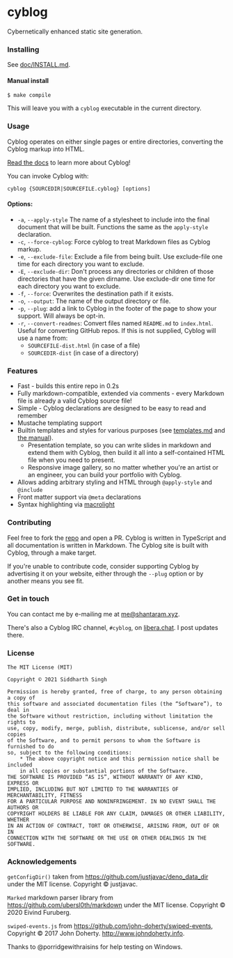 # cyblog

Cybernetically enhanced static site generation.

### Installing
See [doc/INSTALL.md](doc/INSTALL.md).

#### Manual install
```
$ make compile
```

This will leave you with a `cyblog` executable in the current directory.

### Usage

Cyblog operates on either single pages or entire directories, converting the
Cyblog markup into HTML.

[Read the docs](doc/) to learn more about Cyblog!

You can invoke Cyblog with:

```
cyblog {SOURCEDIR|SOURCEFILE.cyblog} [options]
```

#### Options:

- `-a`, `--apply-style` The name of a stylesheet to include into the final
  document that will be built. Functions the same as the `apply-style`
  declaration.
- `-c`, `--force-cyblog`: Force cyblog to treat Markdown files as Cyblog markup.
- `-e`, `--exclude-file`: Exclude a file from being built. Use exclude-file one time for each directory you want to exclude.
- `-E`, `--exclude-dir`: Don't process any directories or children of those directories that have the given dirname. Use exclude-dir one time for each directory you want to exclude.
- `-f`, `--force`: Overwrites the destination path if it exists.
- `-o`, `--output`: The name of the output directory or file.  
- `-p`, `--plug`: add a link to Cyblog in the footer of the page to show your support. Will always be opt-in.
- `-r`, `--convert-readmes`: Convert files named `README.md` to `index.html`. Useful for converting GitHub repos.
  If this is not supplied, Cyblog will use a name from:
  - `SOURCEFILE-dist.html` (in case of a file)
  - `SOURCEDIR-dist` (in case of a directory)

### Features
* Fast - builds this entire repo in 0.2s
* Fully markdown-compatible, extended via comments - every Markdown file is already a valid Cyblog source file!
* Simple - Cyblog declarations are designed to be easy to read and remember
* Mustache templating support
* Builtin templates  and styles for various purposes (see [templates.md](doc/templates.md) and [the manual](doc/MANUAL.md)).
  * Presentation template, so you can write slides in markdown and extend them with Cyblog, then build it all into a self-contained HTML file when you need to present.
  * Responsive image gallery, so no matter whether you're an artist or an engineer, you can build your portfolio with Cyblog.
* Allows adding arbitrary styling and HTML through `@apply-style` and `@include`
* Front matter support via `@meta` declarations
* Syntax highlighting via [macrolight](https://github.com/xyzshantaram/macrolight/)

### Contributing

Feel free to fork the [repo](https://github.com/xyzshantaram/cyblog) and open a PR. Cyblog is written in TypeScript and
all documentation is written in Markdown.
The Cyblog site is built with Cyblog, through a make target.

If you're unable to contribute code, consider supporting Cyblog by advertising it on your website, either through the
`--plug` option or by another means you see fit.
### Get in touch

You can contact me by e-mailing me at [me@shantaram.xyz](mailto:me@shantaram.xyz).

There's also a Cyblog IRC channel, `#cyblog`, on [libera.chat](https://web.libera.chat/). I post updates there.

### License

```
The MIT License (MIT)

Copyright © 2021 Siddharth Singh

Permission is hereby granted, free of charge, to any person obtaining a copy of
this software and associated documentation files (the “Software”), to deal in
the Software without restriction, including without limitation the rights to
use, copy, modify, merge, publish, distribute, sublicense, and/or sell copies
of the Software, and to permit persons to whom the Software is furnished to do
so, subject to the following conditions:
    * The above copyright notice and this permission notice shall be included
    in all copies or substantial portions of the Software.
THE SOFTWARE IS PROVIDED “AS IS”, WITHOUT WARRANTY OF ANY KIND, EXPRESS OR
IMPLIED, INCLUDING BUT NOT LIMITED TO THE WARRANTIES OF MERCHANTABILITY, FITNESS
FOR A PARTICULAR PURPOSE AND NONINFRINGEMENT. IN NO EVENT SHALL THE AUTHORS OR
COPYRIGHT HOLDERS BE LIABLE FOR ANY CLAIM, DAMAGES OR OTHER LIABILITY, WHETHER
IN AN ACTION OF CONTRACT, TORT OR OTHERWISE, ARISING FROM, OUT OF OR IN
CONNECTION WITH THE SOFTWARE OR THE USE OR OTHER DEALINGS IN THE SOFTWARE.
```

### Acknowledgements

`getConfigDir()` taken from https://github.com/justjavac/deno_data_dir under the
MIT license. Copyright © justjavac.

`Marked` markdown parser library from https://github.com/ubersl0th/markdown under
the MIT license. Copyright © 2020 Eivind Furuberg.

`swiped-events.js` from https://github.com/john-doherty/swiped-events,
Copyright © 2017 John Doherty. http://www.johndoherty.info.

Thanks to @porridgewithraisins for help testing on Windows.